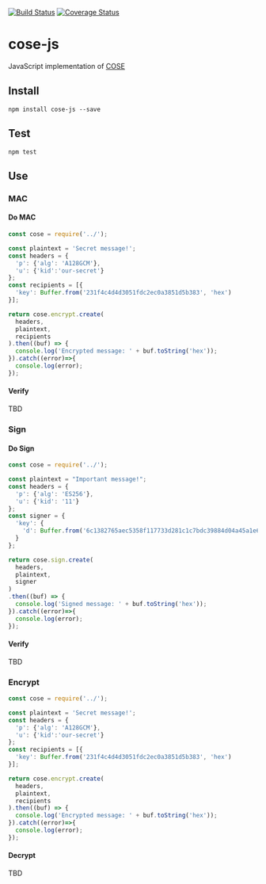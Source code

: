 [![Build Status](https://travis-ci.org/erdtman/cose-js.svg?branch=master)](https://travis-ci.org/erdtman/cose-js)
[![Coverage Status](https://coveralls.io/repos/github/erdtman/cose-js/badge.svg?branch=master)](https://coveralls.io/github/erdtman/cose-js?branch=master)
# cose-js
JavaScript implementation of [COSE](https://tools.ietf.org/html/draft-ietf-cose-msg)

## Install
```
npm install cose-js --save
```
## Test
```
npm test
```
## Use
### MAC
#### Do MAC
```js
const cose = require('../');

const plaintext = 'Secret message!';
const headers = {
  'p': {'alg': 'A128GCM'},
  'u': {'kid':'our-secret'}
};
const recipients = [{
  'key': Buffer.from('231f4c4d4d3051fdc2ec0a3851d5b383', 'hex')
}];

return cose.encrypt.create(
  headers,
  plaintext,
  recipients
).then((buf) => {
  console.log('Encrypted message: ' + buf.toString('hex'));
}).catch((error)=>{
  console.log(error);
});
```
#### Verify
TBD
### Sign
#### Do Sign
```js
const cose = require('../');

const plaintext = "Important message!";
const headers = {
  'p': {'alg': 'ES256'},
  'u': {'kid': '11'}
};
const signer = {
  'key': {
    'd': Buffer.from('6c1382765aec5358f117733d281c1c7bdc39884d04a45a1e6c67c858bc206c19', 'hex')
  }
};

return cose.sign.create(
  headers,
  plaintext,
  signer
)
.then((buf) => {
  console.log('Signed message: ' + buf.toString('hex'));
}).catch((error)=>{
  console.log(error);
});
```
#### Verify
TBD
### Encrypt
```js
const cose = require('../');

const plaintext = 'Secret message!';
const headers = {
  'p': {'alg': 'A128GCM'},
  'u': {'kid':'our-secret'}
};
const recipients = [{
  'key': Buffer.from('231f4c4d4d3051fdc2ec0a3851d5b383', 'hex')
}];

return cose.encrypt.create(
  headers,
  plaintext,
  recipients
).then((buf) => {
  console.log('Encrypted message: ' + buf.toString('hex'));
}).catch((error)=>{
  console.log(error);
});
```
#### Decrypt
TBD
